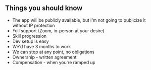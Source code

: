 ## Things you should know
- The app will be publicly available, but I'm not going to publicize it without IP protection
- Full support (Zoom, in-person at your desire)
- Skill progression
- Dev setup is easy
- We'd have 3 months to work
- We can stop at any point, no obligations
- Ownership - written agreement
- Compensation - when you're ramped up